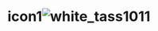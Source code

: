# icon1![white_tass1011](https://user-images.githubusercontent.com/94144653/160294268-22b0ef78-c366-463d-8f6b-4f9a40702724.png)

